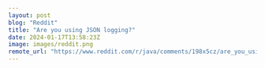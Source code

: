 ```yaml
---
layout: post
blog: "Reddit"
title: "Are you using JSON logging?"
date: 2024-01-17T13:58:23Z
image: images/reddit.png
remote_url: "https://www.reddit.com/r/java/comments/198x5cz/are_you_using_json_logging/"
---
```

